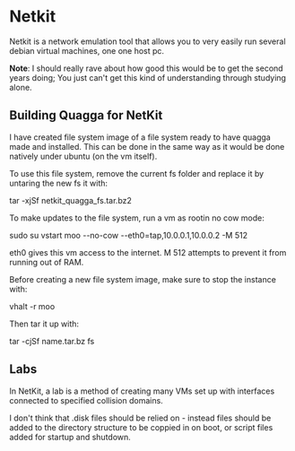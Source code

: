 Netkit
======

Netkit is a network emulation tool that allows you to very easily run several
debian virtual machines, one one host pc.

__Note__: I should really rave about how good this would be to get the second
years doing; You just can't get this kind of understanding through studying
alone. 

Building Quagga for NetKit
--------------------------

I have created file system image of a file system ready to have quagga made and
installed. This can be done in the same way as it would be done natively under
ubuntu (on the vm itself).

To use this file system, remove the current fs folder and replace it by untaring the new fs it with:

tar -xjSf netkit_quagga_fs.tar.bz2

To make updates to the file system, run a vm as rootin no cow mode:

sudo su
vstart moo --no-cow --eth0=tap,10.0.0.1,10.0.0.2 -M 512

eth0 gives this vm access to the internet. M 512 attempts to prevent it from running out of RAM.

Before creating a new file system image, make sure to stop the instance with:

vhalt -r moo 

Then tar it up with:

tar -cjSf name.tar.bz fs

Labs
----

In NetKit, a lab is a method of creating many VMs set up with interfaces
connected to specified collision domains. 

I don't think that .disk files should be relied on - instead files should be
added to the directory structure to be coppied in on boot, or script files
added for startup and shutdown.

